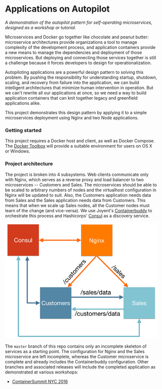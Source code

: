 Applications on Autopilot
==========

*A demonstration of the autopilot pattern for self-operating microservices, designed as a workshop or tutorial.*


Microservices and Docker go together like chocolate and peanut butter: microservice architectures provide organizations a tool to manage complexity of the development process, and application containers provide a new means to manage the dependencies and deployment of those microservices. But deploying and connecting those services together is still a challenge because it forces developers to design for operationalization.

Autopiloting applications are a powerful design pattern to solving this problem. By pushing the responsibility for understanding startup, shutdown, scaling, and recovery from failure into the application, we can build intelligent architectures that minimize human intervention in operation. But we can't rewrite all our applications at once, so we need a way to build application containers that can knit together legacy and greenfield applications alike.

This project demonstrates this design pattern by applying it to a simple microservices deployment using Nginx and two Node applications.


### Getting started

This project requires a Docker host and client, as well as Docker Compose. The [Docker Toolbox](https://www.docker.com/products/docker-toolbox) will provide a suitable environment for users on OS X or Windows.

### Project architecture

The project is broken into 4 subsystems. Web clients communicate only with Nginx, which serves as a reverse proxy and load balancer to two microservices -- Customers and Sales. The microservices should be able to be scaled to arbitrary numbers of nodes and the virtualhost configuration in Nginx will be updated to suit. Also, the Customers application needs data from Sales and the Sales application needs data from Customers. This means that when we scale up Sales nodes, all the Customer nodes must learn of the change (and vice-versa). We use Joyent's [Containerbuddy](https://github.com/joyent/containerbuddy) to orchestrate this process and Hashicorps' [Consul](https://www.consul.io/) as a discovery service.

![Completed project architecture](docs/arch.png)

The `master` branch of this repo contains only an incomplete skeleton of services as a starting point. The configuration for Nginx and the Sales microservice are left incomplete, whereas the Customer microservice is complete and already includes the Containerbuddy configuration. Other branches and associated releases will include the completed application as demonstrated at various workshops:

- [ContainerSummit NYC 2016](https://github.com/tgross/workshop-autopilot/releases/tag/containersummit-nyc2016)
